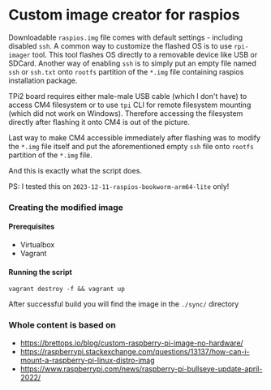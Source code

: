 # Custom image creator for raspios

Downloadable `raspios.img` file comes with default settings - including disabled `ssh`. 
A common way to customize the flashed OS is to use `rpi-imager` tool. This tool flashes OS directly to 
a removable device like USB or SDCard. Another way of enabling `ssh` is to simply put an empty file named 
`ssh` or `ssh.txt` onto `rootfs` partition of the `*.img` file containing raspios installation package.

TPi2 board requires either male-male USB cable (which I don't have) to access CM4 filesystem or to use `tpi` CLI for
remote filesystem mounting (which did not work on Windows). Therefore accessing the filesystem directly after flashing
it onto CM4 is out of the picture.

Last way to make CM4 accessible immediately after flashing was to modify the `*.img` file itself and put the 
aforementioned empty `ssh` file onto `rootfs` partition of the `*.img` file.

And this is exactly what the script does.

PS: I tested this on `2023-12-11-raspios-bookworm-arm64-lite` only!

### Creating the modified image

#### Prerequisites

- Virtualbox
- Vagrant

#### Running the script

`vagrant destroy -f && vagrant up`

After successful build you will find the image in the `./sync/` directory

### Whole content is based on

- https://brettops.io/blog/custom-raspberry-pi-image-no-hardware/
- https://raspberrypi.stackexchange.com/questions/13137/how-can-i-mount-a-raspberry-pi-linux-distro-imag
- https://www.raspberrypi.com/news/raspberry-pi-bullseye-update-april-2022/

